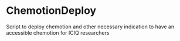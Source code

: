 # ChemotionDeploy
Script to deploy chemotion and other necessary indication to have an accessible chemotion for ICIQ researchers
